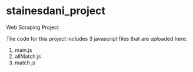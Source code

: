 # stainesdani_project
Web Scraping Project

The code for this project includes 3 javascript files that are uploaded here:

1. main.js
2. allMatch.js
3. match.js

